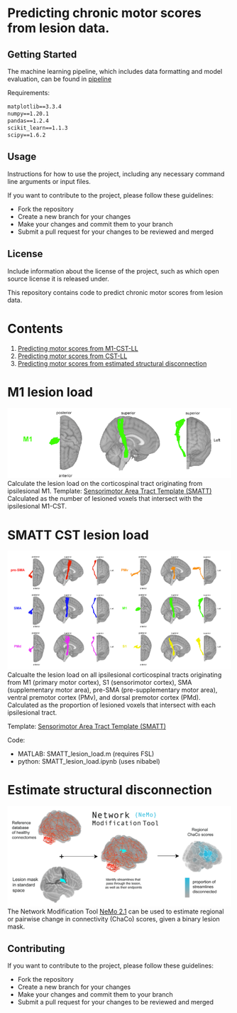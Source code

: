 
# Predicting chronic motor scores from lesion data.


## Getting Started
The machine learning pipeline, which includes data formatting and model evaluation, can be found in [pipeline](pipeline)

Requirements:
```
matplotlib==3.3.4
numpy==1.20.1
pandas==1.2.4
scikit_learn==1.1.3
scipy==1.6.2
```

## Usage

Instructions for how to use the project, including any necessary command line arguments or input files.


If you want to contribute to the project, please follow these guidelines:

- Fork the repository
- Create a new branch for your changes
- Make your changes and commit them to your branch
- Submit a pull request for your changes to be reviewed and merged

## License

Include information about the license of the project, such as which open source license it is released under.

This repository contains code to predict chronic motor scores from lesion data.


# Contents

1. [Predicting motor scores from M1-CST-LL](#m1-lesion-load)
2. [Predicting motor scores from CST-LL](#smatt-cst-lesion-load)
3. [Predicting motor scores from estimated structural disconnection](#estimate-structural-disconnection)


# M1 lesion load
![M1_pic](figures/M1.png)
Calculate the lesion load on the corticospinal tract originating from ipsilesional M1. 
Template: [Sensorimotor Area Tract Template (SMATT)](http://lrnlab.org/)
Calculated as the number of lesioned voxels that intersect with the ipsilesional M1-CST.


# SMATT CST lesion load
![SMATT_pic](figures/all_SMATT_stacked.png)
Calcualte the lesion load on all ipsilesional corticospinal tracts originating from M1 (primary motor cortex), S1 (sensorimotor cortex), SMA (supplementary motor area), pre-SMA (pre-supplementary motor area), ventral premotor cortex (PMv), and dorsal premotor cortex (PMd).
Calculated as the proportion of lesioned voxels that intersect with each ipsilesional tract.

Template: [Sensorimotor Area Tract Template (SMATT)](http://lrnlab.org/) 

Code:

- MATLAB: SMATT_lesion_load.m (requires FSL)
- python: SMATT_lesion_load.ipynb (uses nibabel)

# Estimate structural disconnection
![nemo_pic](figures/chaco-git.png)
The Network Modification Tool [NeMo 2.1](https://kuceyeski-wcm-web.s3.us-east-1.amazonaws.com/upload.html) can be used to estimate regional or pairwise change in connectivity (ChaCo) scores, given a binary lesion mask.

## Contributing

If you want to contribute to the project, please follow these guidelines:

- Fork the repository
- Create a new branch for your changes
- Make your changes and commit them to your branch
- Submit a pull request for your changes to be reviewed and merged

